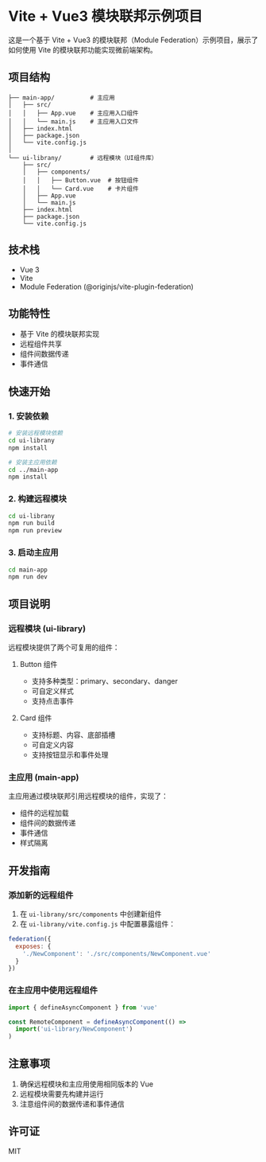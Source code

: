 # Vite + Vue3 模块联邦示例项目

这是一个基于 Vite + Vue3 的模块联邦（Module Federation）示例项目，展示了如何使用 Vite 的模块联邦功能实现微前端架构。

## 项目结构

```
├── main-app/          # 主应用
│   ├── src/
│   │   ├── App.vue    # 主应用入口组件
│   │   └── main.js    # 主应用入口文件
│   ├── index.html
│   ├── package.json
│   └── vite.config.js
│
└── ui-librany/        # 远程模块（UI组件库）
    ├── src/
    │   ├── components/
    │   │   ├── Button.vue  # 按钮组件
    │   │   └── Card.vue    # 卡片组件
    │   ├── App.vue
    │   └── main.js
    ├── index.html
    ├── package.json
    └── vite.config.js
```

## 技术栈

- Vue 3
- Vite
- Module Federation (@originjs/vite-plugin-federation)

## 功能特性

- 基于 Vite 的模块联邦实现
- 远程组件共享
- 组件间数据传递
- 事件通信

## 快速开始

### 1. 安装依赖

```bash
# 安装远程模块依赖
cd ui-librany
npm install

# 安装主应用依赖
cd ../main-app
npm install
```

### 2. 构建远程模块

```bash
cd ui-librany
npm run build
npm run preview
```

### 3. 启动主应用

```bash
cd main-app
npm run dev
```

## 项目说明

### 远程模块 (ui-library)

远程模块提供了两个可复用的组件：

1. Button 组件
   - 支持多种类型：primary、secondary、danger
   - 可自定义样式
   - 支持点击事件

2. Card 组件
   - 支持标题、内容、底部插槽
   - 可自定义内容
   - 支持按钮显示和事件处理

### 主应用 (main-app)

主应用通过模块联邦引用远程模块的组件，实现了：

- 组件的远程加载
- 组件间的数据传递
- 事件通信
- 样式隔离

## 开发指南

### 添加新的远程组件

1. 在 `ui-librany/src/components` 中创建新组件
2. 在 `ui-librany/vite.config.js` 中配置暴露组件：

```js
federation({
  exposes: {
    './NewComponent': './src/components/NewComponent.vue'
  }
})
```

### 在主应用中使用远程组件

```js
import { defineAsyncComponent } from 'vue'

const RemoteComponent = defineAsyncComponent(() => 
  import('ui-library/NewComponent')
)
```

## 注意事项

1. 确保远程模块和主应用使用相同版本的 Vue
2. 远程模块需要先构建并运行
3. 注意组件间的数据传递和事件通信

## 许可证

MIT 